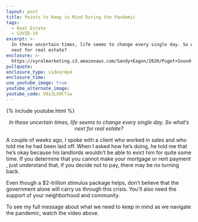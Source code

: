 ```yaml
---
layout: post
title: Points to Keep in Mind During the Pandemic
tags:
  - Real Estate
  - COVID-19
excerpt: >-
  In these uncertain times, life seems to change every single day. So what’s
  next for real estate?
enclosure: >-
  https://vyralmarketing.s3.amazonaws.com/Sandy+Eagon/2020/Puget+Sound+Real+Estate+Agent-+And+Then+What_.mp4
pullquote:
enclosure_type: video/mp4
enclosure_time:
use_youtube_image: true
youtube_alternate_image:
youtube_code: V0z3LXHCTiw
---
```


{% include youtube.html %}

<p style="text-align: center;"><em>In these uncertain times, life seems to change every single day. So what’s next for real estate?</em></p>

A couple of weeks ago, I spoke with a client who worked in sales and who told me he had been laid off. When I asked how he’s doing, he told me that he’s okay because his landlords wouldn’t be able to evict him for quite some time. If you determine that you cannot make your mortgage or rent payment , just understand that, if you decide not to pay, there may be no turning back.

Even though a $2-trillion stimulus package helps, don’t believe that the government alone will carry us through this crisis. You’ll also need the support of your neighborhood and community.

To see my full message about what we need to keep in mind as we navigate the pandemic, watch the video above.